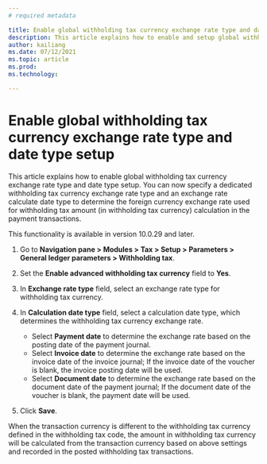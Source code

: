 ```yaml
---
# required metadata

title: Enable global withholding tax currency exchange rate type and date type setup
description: This article explains how to enable and setup global withholding tax currency exchange rate type and date type.
author: kailiang
ms.date: 07/12/2021
ms.topic: article
ms.prod: 
ms.technology: 

---
```


# Enable global withholding tax currency exchange rate type and date type setup

This article explains how to enable global withholding tax currency exchange rate type and date type setup. You can now specify a dedicated withholding tax currency exchange rate type and an exchange rate calculate date type to determine the foreign currency exchange rate used for withholding tax amount (in withholding tax currency) calculation in the payment transactions.

This functionality is available in version 10.0.29 and later.

1. Go to **Navigation pane > Modules > Tax > Setup > Parameters > General ledger parameters > Withholding tax**.

2. Set the **Enable advanced withholding tax currency** field to **Yes**.

3. In **Exchange rate type** field, select an exchange rate type for withholding tax currency.

4. In **Calculation date type** field, select a calculation date type, which determines the withholding tax currency exchange rate.
   - Select **Payment date** to determine the exchange rate based on the posting date of the payment journal. 
   - Select **Invoice date** to determine the exchange rate based on the invoice date of the invoice journal; If the invoice date of the voucher is blank, the invoice posting date will be used. 
   - Select **Document date** to determine the exchange rate based on the document date of the payment journal; If the document date of the voucher is blank, the payment date will be used.

5. Click **Save**.

When the transaction currency is different to the withholding tax currency defined in the withholding tax code, the amount in withholding tax currency will be calculated from the transaction currency based on above settings and recorded in the posted withholding tax transactions.
